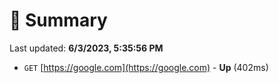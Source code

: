 # 📖 Summary
Last updated: **6/3/2023, 5:35:56 PM**

- `GET` [https://google.com](https://google.com) - **Up** (402ms)
